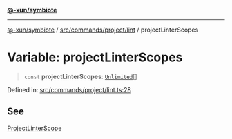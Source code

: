 [**@-xun/symbiote**](../../../../../README.md)

***

[@-xun/symbiote](../../../../../README.md) / [src/commands/project/lint](../README.md) / projectLinterScopes

# Variable: projectLinterScopes

> `const` **projectLinterScopes**: [`Unlimited`](../../../../configure/enumerations/UnlimitedGlobalScope.md#unlimited)[]

Defined in: [src/commands/project/lint.ts:28](https://github.com/Xunnamius/symbiote/blob/5ae97ccbe27456f6fdcc9cdb8c1bf89ff370984a/src/commands/project/lint.ts#L28)

## See

[ProjectLinterScope](../../../../configure/enumerations/UnlimitedGlobalScope.md)
